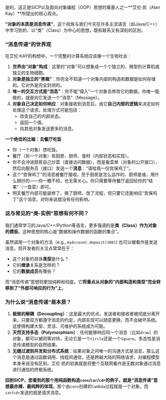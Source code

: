 是的，这正是SICP以及面向对象编程（OOP）思想的奠基人之一**艾伦·凯（Alan Kay）**所提出的核心观点。

**“对象的本质是消息传递”**，这个视角与我们今天在许多主流语言（如Java/C++）中学习到的、以“类”（Class）为中心的思想，既有联系又有深刻的区别。

### “消息传递”的世界观

在艾伦·KAY的构想中，一个完整的计算系统应该像一个生物社会：

1.  **世界由“对象”构成**：这里的“对象”可以想象成一个个独立的、微型的计算机或独立的生物细胞。
2.  **对象是独立的“黑箱”**：你完全不知道一个对象内部的构造和数据是如何存储的。它对外是完全封闭的。
3.  **唯一的交互方式是“消息”**：你不能“侵入”一个对象去修改它的数据。你唯一能做的，就是向它发送一个“消息”（Message）。
4.  **对象自己决定如何响应**：对象接收到消息后，由它**自己内部的逻辑**来决定如何处理这个请求。处理方式可能包括：
    * 改变自己的内部状态。
    * 返回一个值。
    * 向其他对象发送更多的消息。

**一个绝佳的比喻：去餐厅吃饭**

* 你（一个对象）想吃饭。
* 餐厅（另一个对象）有厨房、厨师、食材（内部状态和实现）。
* 你不会冲进厨房自己炒菜（直接访问数据），而是看菜单（对象的公开接口），然后向服务员（接口）发送一个**消息**：“请给我一份宫保鸡丁”。
* 这个“宫保鸡丁”的消息被餐厅接收。至于厨房是怎么运作的，厨师是谁，用什么锅炒的——你一概不知，也无需关心。你只需要等待餐厅返回给你的“结果”（一盘菜）即可。
* 明天餐厅内部可能装修了，换了厨师，改了流程，但只要它还能响应“宫保鸡丁”这个消息，对你来说就没有任何影响。

### 这与常见的“类-实例”思想有何不同？

我们通常学习的Java/C++/Python等语言，更多强调的是**类（Class）作为对象的模板**。这种思想的核心是“数据和操作数据的函数的集合”。

虽然调用一个对象的方法（e.g., `myAccount.deposit(100)`) 也可以被看作是发送消息，但开发者的关注点常常在于：
* 这个对象的具体**类型**是什么？
* 它的**继承**关系是怎样的？
* 它的**数据成员**有哪些？

而“消息传递”思想则更加纯粹和彻底。它**将重点从对象的“内部构造和类型”完全转移到了“外部可响应的行为”上**。

### 为什么说“消息传递”是本质？

1.  **极致的解耦（Decoupling）**：这是最大的优点。发送者和接收者被彻底分离开来。只要双方都遵守消息的约定，内部实现可以随意更换，而不会破坏系统。这使得构建大型、灵活、可维护的系统成为可能。
2.  **天然支持多态（Polymorphism）**：任何能够响应同一个消息（比如`draw`）的对象，都可以被同等对待，无论它是一个`Circle`还是一个`Square`。多态性是消息传递模型的自然结果。
3.  **无缝过渡到并发和分布式系统**：如果对象之间唯一的沟通方式是消息，那么这个消息是通过函数调用、线程间通信，还是跨越大陆的网络请求，对编程模型本身来说没有区别。艾伦·凯的初衷就是将整个互联网看作是无数对象通过消息进行通信的终极系统。

**回到SICP，您看到的那个用纯函数构造`cons`/`car`/`cdr`的例子，就是“消息传递”思想最赤裸、最纯粹的体现**。那个由`cons`创建的`lambda`过程就是一个对象，而`car`/`cdr`发送的就是请求消息。

